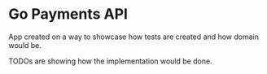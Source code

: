 # Go Payments API

App created on a way to showcase how tests are created and how domain would be.

TODOs are showing how the implementation would be done.
